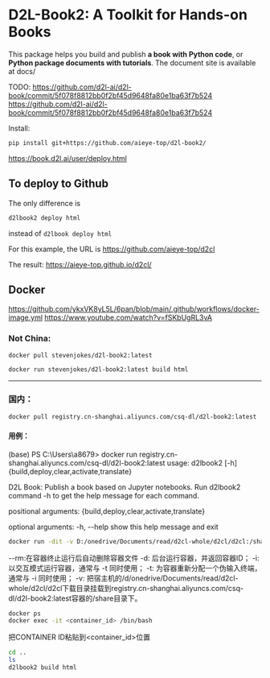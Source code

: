 # D2L-Book2: A Toolkit for Hands-on Books

This package helps you build and publish **a book with Python code**, or
**Python package documents with tutorials**. The document site is available at
docs/

TODO: https://github.com/d2l-ai/d2l-book/commit/5f078f8812bb0f2bf45d9648fa80e1ba63f7b524
https://github.com/d2l-ai/d2l-book/commit/5f078f8812bb0f2bf45d9648fa80e1ba63f7b524



Install:

```bash
pip install git+https://github.com/aieye-top/d2l-book2/
```

https://book.d2l.ai/user/deploy.html



## To deploy to Github

The only difference is

```bash
d2lbook2 deploy html
```

instead of `d2lbook deploy html`

 For this example, the URL is https://github.com/aieye-top/d2cl

The result:
https://aieye-top.github.io/d2cl/

## Docker

 https://github.com/ykxVK8yL5L/6pan/blob/main/.github/workflows/docker-image.yml
 https://www.youtube.com/watch?v=fSKbUgRL3vA

### Not China:

```bash
docker pull stevenjokes/d2l-book2:latest
```

```bash
docker run stevenjokes/d2l-book2:latest build html
```

---

### 国内：

```bash
docker pull registry.cn-shanghai.aliyuncs.com/csq-dl/d2l-book2:latest
```

#### 用例：

(base) PS C:\Users\a8679> docker run registry.cn-shanghai.aliyuncs.com/csq-dl/d2l-book2:latest
usage: d2lbook2 [-h] {build,deploy,clear,activate,translate}

D2L Book: Publish a book based on Jupyter notebooks. Run d2lbook2 command -h
to get the help message for each command.

positional arguments:
  {build,deploy,clear,activate,translate}

optional arguments:
  -h, --help            show this help message and exit



```bash
docker run -dit -v D:/onedrive/Documents/read/d2cl-whole/d2cl/d2cl:/share registry.cn-shanghai.aliyuncs.com/csq-dl/d2l-book2:latest /bin/bash
```

--rm:在容器终止运行后自动删除容器文件
-d: 后台运行容器，并返回容器ID；
-i: 以交互模式运行容器，通常与 -t 同时使用；
-t: 为容器重新分配一个伪输入终端，通常与 -i 同时使用；
-v: 把宿主机的/d/onedrive/Documents/read/d2cl-whole/d2cl/d2cl下载目录挂载到registry.cn-shanghai.aliyuncs.com/csq-dl/d2l-book2:latest容器的/share目录下。


```bash
docker ps
docker exec -it <container_id> /bin/bash
```

把CONTAINER ID粘贴到<container_id>位置

```bash
cd ..
ls
d2lbook2 build html
```

